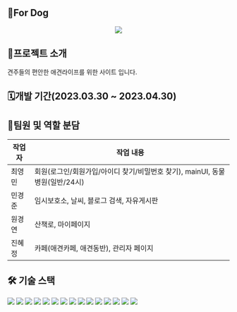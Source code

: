## 🐶For Dog
<p align="center">
<img src="https://github.com/rhekdiahs/dog/assets/121605597/4594fa88-b1fb-4654-b5d6-43e94618b12d" >
</p>

## 🐶프로젝트 소개

견주들의 편안한 애견라이프를 위한 사이트 입니다.

## 🗓️개발 기간(2023.03.30 ~ 2023.04.30)

## 🐣팀원 및 역할 분담

| 작업자 | 작업 내용 |
| --- | --- |
| 최영민 | 회원(로그인/회원가입/아이디 찾기/비밀번호 찾기), mainUI, 동물병원(일반/24시) |
| 민경준 | 임시보호소, 날씨, 블로그 검색, 자유게시판 |
| 원경연 | 산책로, 마이페이지 |
| 진혜정 | 카페(애견카페, 애견동반), 관리자 페이지 |

## 🛠️ 기술 스택
<img src="https://img.shields.io/badge/html-E34F26?style=for-the-badge&logo=html5&logoColor=white"> <img 
src="https://img.shields.io/badge/css-1572B6?style=for-the-badge&logo=css3&logoColor=white"> 
<img src="https://img.shields.io/badge/javascript-F7DF1E?style=for-the-badge&logo=javascript&logoColor=black">
<img src="https://img.shields.io/badge/JAVA-007396?style=for-the-badge&logo=java&logoColor=white"> 
<img src="https://img.shields.io/badge/oracle-F80000?style=for-the-badge&logo=oracle&logoColor=white">
<img src="https://img.shields.io/badge/jquery-0769AD?style=for-the-badge&logo=jquery&logoColor=white">
<img src="https://img.shields.io/badge/Eclipse IDE-2C2255?style=for-the-badge&logo=Eclipse IDE&logoColor=white">
<img src="https://img.shields.io/badge/apache tomcat-F8DC75?style=for-the-badge&logo=apachetomcat&logoColor=white">
<img src="https://img.shields.io/badge/spring-6DB33F?style=for-the-badge&logo=spring&logoColor=white">
<img src="https://img.shields.io/badge/springboot-6DB33F?style=for-the-badge&logo=springboot&logoColor=white">
<img src="https://img.shields.io/badge/Apache Maven-C71A36?style=for-the-badge&logo=Apache Maven&logoColor=white"> 
<img src="https://img.shields.io/badge/JSON-000000?style=for-the-badge&logo=JSON&logoColor=white">
<img src="https://img.shields.io/badge/bootstrap-7952B3?style=for-the-badge&logo=bootstrap&logoColor=white"> 
<img src="https://img.shields.io/badge/github-181717?style=for-the-badge&logo=github&logoColor=white">
<img src="https://img.shields.io/badge/python-306998?style=for-the-badge&logo=python&logoColor=white"/>
